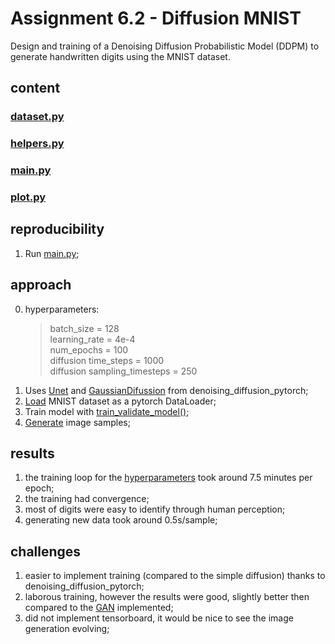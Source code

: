 # Assignment 6.2 - Diffusion MNIST
Design and training of a Denoising Diffusion Probabilistic Model (DDPM) to generate handwritten digits using the MNIST dataset.

## content
### [dataset.py](dataset.py)
### [helpers.py](helpers.py)
### [main.py](main.py)
### [plot.py](plot.py)

## reproducibility
1. Run [main.py](main.py);

## approach
0. hyperparameters:
    > batch_size = 128 <br>
    > learning_rate = 4e-4 <br>
    > num_epochs = 100 <br>
    > diffusion time_steps = 1000 <br>
    > diffusion sampling_timesteps = 250 <br>
1. Uses [Unet](main.py) and [GaussianDifussion](main.py) from denoising_diffusion_pytorch; <br>
2. [Load](dataset.py) MNIST dataset as a pytorch DataLoader; <br>
3. Train model with [train_validate_model()](helpers.py); <br>
4. [Generate](plot.py) image samples; <br>


## results
1. the training loop for the [hyperparameters](#approach) took around 7.5 minutes per epoch; <br>
2. the training had convergence; <br>
3. most of digits were easy to identify through human perception; <br>
4. generating new data took around 0.5s/sample; <br>

## challenges
1. easier to implement training (compared to the simple diffusion) thanks to denoising_diffusion_pytorch; <br>
2. laborous training, however the results were good, slightly better then compared to the [GAN](../../4_gnn/main.py) implemented; <br>
3. did not implement tensorboard, it would be nice to see the image generation evolving; <br>
